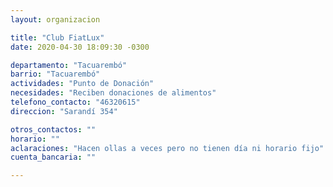 ```yaml
---
layout: organizacion

title: "Club FiatLux"
date: 2020-04-30 18:09:30 -0300

departamento: "Tacuarembó"
barrio: "Tacuarembó"
actividades: "Punto de Donación"
necesidades: "Reciben donaciones de alimentos"
telefono_contacto: "46320615"
direccion: "Sarandí 354"

otros_contactos: ""
horario: ""
aclaraciones: "Hacen ollas a veces pero no tienen día ni horario fijo"
cuenta_bancaria: ""

---
```

